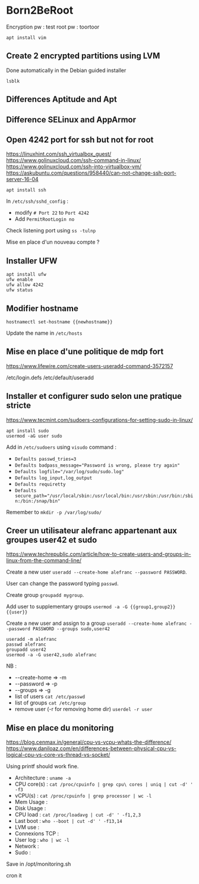 # Born2BeRoot

Encryption pw : test
root pw : toortoor

```
apt install vim
```

## Create 2 encrypted partitions using LVM

Done automatically in the Debian guided installer

```
lsblk
```

## Differences Aptitude and Apt

## Difference SELinux and AppArmor

## Open 4242 port for ssh but not for root

https://linuxhint.com/ssh_virtualbox_guest/
https://www.golinuxcloud.com/ssh-command-in-linux/
https://www.golinuxcloud.com/ssh-into-virtualbox-vm/
https://askubuntu.com/questions/958440/can-not-change-ssh-port-server-16-04

```
apt install ssh
```

In `/etc/ssh/sshd_config` :

- modify `# Port 22` to `Port 4242`
- Add `PermitRootLogin no`

Check listening port using `ss -tulnp`

Mise en place d'un nouveau compte ?

## Installer UFW

```
apt install ufw
ufw enable
ufw allow 4242
ufw status
```

## Modifier hostname

```
hostnamectl set-hostname {{newhostname}}
```

Update the name in `/etc/hosts`

## Mise en place d'une politique de mdp fort

https://www.lifewire.com/create-users-useradd-command-3572157

/etc/login.defs
/etc/default/useradd

## Installer et configurer sudo selon une pratique stricte

https://www.tecmint.com/sudoers-configurations-for-setting-sudo-in-linux/

```
apt install sudo
usermod -aG user sudo
```

Add in `/etc/sudoers` using `visudo` command :

- `Defaults	passwd_tries=3`
- `Defaults	badpass_message="Password is wrong, please try again"`
- `Defaults	logfile="/var/log/sudo/sudo.log"`
- `Defaults	log_input,log_output`
- `Defaults	requiretty`
- `Defaults secure_path="/usr/local/sbin:/usr/local/bin:/usr/sbin:/usr/bin:/sbin:/bin:/snap/bin"`

Remember to `mkdir -p /var/log/sudo/`

## Creer un utilisateur alefranc appartenant aux groupes user42 et sudo

https://www.techrepublic.com/article/how-to-create-users-and-groups-in-linux-from-the-command-line/

Create a new user `useradd --create-home alefranc --password PASSWORD`.

User can change the password typing `passwd`.

Create group `groupadd mygroup`.

Add user to supplementary groups `usermod -a -G {{group1,group2}} {{user}}`

Create a new user and assign to a group `useradd --create-home alefranc --password PASSWORD --groups sudo,user42`

```
useradd -m alefranc
passwd alefranc
groupadd user42
usermod -a -G user42,sudo alefranc
```

NB :

- --create-home => -m
- --password    => -p
- --groups      => -g
- list of users `cat /etc/passwd`
- list of groups `cat /etc/group`
- remove user (-r for removing home dir) `userdel -r user`

## Mise en place du monitoring

https://blog.cenmax.in/general/cpu-vs-vcpu-whats-the-difference/
https://www.daniloaz.com/en/differences-between-physical-cpu-vs-logical-cpu-vs-core-vs-thread-vs-socket/

Using printf should work fine.

- Architecture : `uname -a`
- CPU core(s) : `cat /proc/cpuinfo | grep cpu\ cores | uniq | cut -d' ' -f3`
- vCPU(s) : `cat /proc/cpuinfo | grep processor | wc -l`
- Mem Usage :
- Disk Usage :
- CPU load : `cat /proc/loadavg | cut -d' ' -f1,2,3`
- Last boot : `who --boot | cut -d' ' -f13,14`
- LVM use :
- Connexions TCP :
- User log : `who | wc -l`
- Network :
- Sudo :

Save in /opt/monitoring.sh

cron it
